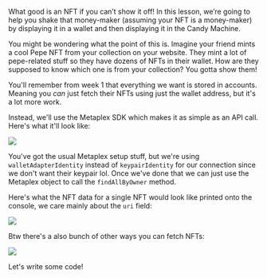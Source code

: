 What good is an NFT if you can’t show it off! In this lesson, we’re going to help you shake that money-maker (assuming your NFT is a money-maker) by displaying it in a wallet and then displaying it in the Candy Machine.

You might be wondering what the point of this is. Imagine your friend mints a cool Pepe NFT from your collection on your website. They mint a lot of pepe-related stuff so they have dozens of NFTs in their wallet. How are they supposed to know which one is from your collection? You gotta show them!

You'll remember from week 1 that everything we want is stored in accounts. Meaning you *can* just fetch their NFTs using just the wallet address, but it's a lot more work.

Instead, we'll use the Metaplex SDK which makes it as simple as an API call. Here's what it'll look like:

![](https://hackmd.io/_uploads/SJCYQk2Qo.png)

You've got the usual Metaplex setup stuff, but we're using `walletAdapterIdentity` instead of `keypairIdentity` for our connection since we don't want their keypair lol. Once we've done that we can just use the Metaplex object to call the `findAllByOwner` method. 

Here's what the NFT data for a single NFT would look like printed onto the console, we care mainly about the `uri` field:

![](https://hackmd.io/_uploads/Sk4GVk3Xo.png)

Btw there's a also bunch of other ways you can fetch NFTs:

![](https://hackmd.io/_uploads/HkdnmJnms.png)

Let's write some code!
